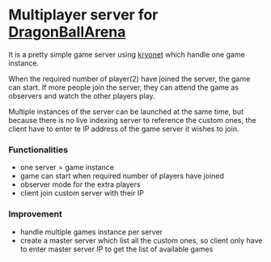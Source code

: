 # Multiplayer server for [DragonBallArena](https://github.com/Draym/DragonBallArena)

It is a pretty simple game server using [kryonet](https://github.com/EsotericSoftware/kryonet) which handle one game instance.

When the required number of player(2) have joined the server, the game can start. If more people join the server, they can attend the game as observers and watch the other players play.

Multiple instances of the server can be launched at the same time, but because there is no live indexing server to reference the custom ones, the client have to enter te IP address of the game server it wishes to join.


### Functionalities
- one server = game instance
- game can start when required number of players have joined
- observer mode for the extra players
- client join custom server with their IP

### Improvement
- handle multiple games instance per server
- create a master server which list all the custom ones, so client only have to enter master server IP to get the list of available games
